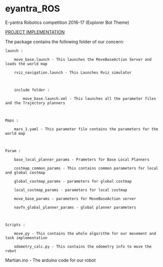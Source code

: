 # eyantra_ROS

E-yantra Robotics competition 2016-17 (Explorer Bot Theme)


[PROJECT IMPLEMENTATION](https://www.youtube.com/watch?v=01YUv_WiBK0)

The package contains the following folder of our concern:

    launch :

        move_base.launch - This launches the MoveBaseAction Server and loads the world map

        rviz_navigation.launch - This Launches Rviz simulator

        

        include folder : 

            move_base.launch.xml - This launches all the parameter files and the Trajectory planners

            

    Maps : 

        mars_1.yaml - This parameter file contains the parameters for the world map

    

    Param :

        base_local_planner_params - Prameters for Base Local Planners

        costmap_common_params - This contains common parameters for local and global costmap

        global_costmap_params - parameters for global costmap

        local_costmap_params - parameters for local costmap

        move_base_params - parameters for MoveBaseAction server

        navfn_global_planner_params - global planner parameters

        

    Scripts : 

        move.py - This contains the whole algorithm for our movement and task implementation

        odometry_calc.py - This contains the odometry info to move the robot

        

Martian.ino - The arduino code for our robot
